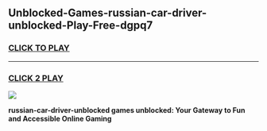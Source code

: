 
## Unblocked-Games-russian-car-driver-unblocked-Play-Free-dgpq7
<h3>
<a href="https://premium76.site?title=russian-car-driver-unblocked&ref=20M">CLICK TO PLAY</a></h3>
<hr>

<h3>
<a href="https://premium76.site?title=russian-car-driver-unblocked&ref=20M">CLICK 2 PLAY</a>
  
</h3>

<a href="https://premium76.site?title=russian-car-driver-unblocked&ref=19M"><img src="https://clearcache.store/games.png"></a>


**russian-car-driver-unblocked games unblocked: Your Gateway to Fun and Accessible Online Gaming**
